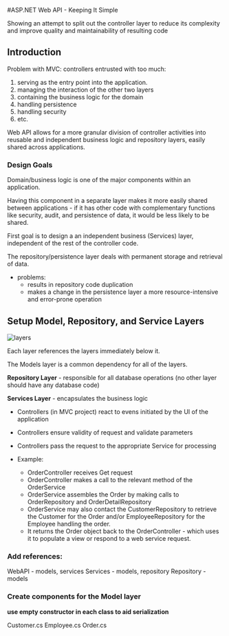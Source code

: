 #ASP.NET Web API - Keeping It Simple

Showing an attempt to split out the controller layer to reduce its complexity and improve quality and maintainability of resulting code

## Introduction

Problem with MVC: controllers entrusted with too much:
1. serving as the entry point into the application.
2. managing the interaction of the other two layers
3. containing the business logic for the domain
4. handling persistence
5. handling security
6. etc.

Web API allows for a more granular division of controller activities into reusable and independent business logic and repository layers, easily shared across applications.

### Design Goals

Domain/business logic is one of the major components within an application. 

Having this component in a separate layer makes it more easily shared between applications - if it has other code with complementary functions like security, audit, and persistence of data, it would be less likely to be shared.

First goal is to design a an independent business (Services) layer, independent of the rest of the controller code.

The repository/persistence layer deals with permanent storage and retrieval of data. 
  - problems:
    - results in repository code duplication
    - makes a change in the persistence layer a more resource-intensive and error-prone operation

## Setup Model, Repository, and Service Layers

![layers](https://www.codeproject.com/KB/aspnet/1157685/NorthwindWebAPI2_11_LayeredArchitecture.PNG)

Each layer references the layers immediately below it. 

The Models layer is a common dependency for all of the layers.

**Repository Layer** - responsible for all database operations (no other layer should have any database code)

**Services Layer** - encapsulates the business logic
  - Controllers (in MVC project) react to evens initiated by the UI of the application
  - Controllers ensure validity of request and validate parameters
  - Controllers pass the request to the appropriate Service for processing
   
  - Example: 
    - OrderController receives Get request
    - OrderController makes a call to the relevant method of the OrderService
    - OrderService assembles the Order by making calls to OrderRepository and OrderDetailRepository
    - OrderService may also contact the CustomerRepository to retrieve the Customer for the Order and/or EmployeeRepository for the Employee handling the order.
    - It returns the Order object back to the OrderController - which uses it to populate a view or respond to a web service request.

### Add references:

WebAPI - models, services
Services - models, repository
Repository - models

### Create components for the Model layer

**use empty constructor in each class to aid serialization**

Customer.cs
Employee.cs
Order.cs
